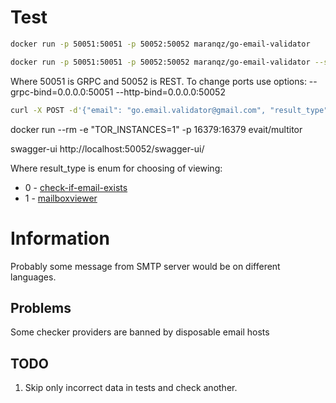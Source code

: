 # Test

```bash
docker run -p 50051:50051 -p 50052:50052 maranqz/go-email-validator

docker run -p 50051:50051 -p 50052:50052 maranqz/go-email-validator --smtp-proxy=socks5://username:password@host:port
```

Where 50051 is GRPC and 50052 is REST.
To change ports use options:
    --grpc-bind=0.0.0.0:50051
    --http-bind=0.0.0.0:50052

```bash
curl -X POST -d'{"email": "go.email.validator@gmail.com", "result_type": 0}' http://localhost:50052/v1/validation/single
```

docker run --rm -e "TOR_INSTANCES=1" -p 16379:16379 evait/multitor

swagger-ui
http://localhost:50052/swagger-ui/

Where result_type is enum for choosing of viewing:
* 0 - [check-if-email-exists](https://github.com/amaurymartiny/check-if-email-exists)
* 1 - [mailboxviewer](https://www.mailboxvalidator.com/api-single-validation)

# Information

Probably some message from SMTP server would be on different languages.

## Problems

Some checker providers are banned by disposable email hosts  


## TODO

1. Skip only incorrect data in tests and check another. 